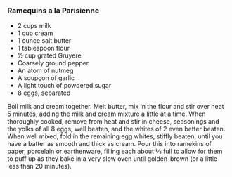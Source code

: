 ### Ramequins a la Parisienne

* 2 cups milk
* 1 cup cream
* 1 ounce salt butter
* 1 tablespoon flour
* ½ cup grated Gruyere
* Coarsely ground pepper
* An atom of nutmeg
* A soupçon of garlic
* A light touch of powdered sugar
* 8 eggs, separated

Boil milk and cream together. Melt butter, mix in the flour and stir over heat 5 minutes, adding the milk and cream mixture a little at a time. When thoroughly cooked, remove from heat and stir in cheese, seasonings and the yolks of all 8 eggs, well beaten, and the whites of 2 even better beaten. When well mixed, fold in the remaining egg whites, stiffly beaten, until you have a batter as smooth and thick as cream. Pour this into ramekins of paper, porcelain or earthenware, filling each about ⅔ full to allow for them to puff up as they bake in a very slow oven until golden-brown (or a little less than 20 minutes).
